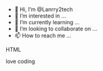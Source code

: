 - 👋 Hi, I’m @Lanrry2tech
- 👀 I’m interested in ...
- 🌱 I’m currently learning ...
- 💞️ I’m looking to collaborate on ...
- 📫 How to reach me ...

<!---
Lanrry2tech/Lanrry2tech is a ✨ special ✨ repository because its `README.md` (this file) appears on your GitHub profile.
You can click the Preview link to take a look at your changes.
--->
HTML 
<HTML>love coding<htlm->
